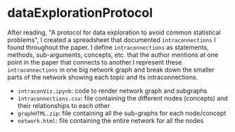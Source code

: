 # dataExplorationProtocol

After reading, "A protocol for data exploration to avoid common statistical problems", I created a spreadsheet that documented `intraconnections` I found 
throughout the paper. I define `intraconnections` as statements, methods, sub-arguments, concepts, etc. that the author mentions at one point in the 
paper that connects to another.I represent these `intraconnections` in one big network graph and break down the smaller parts of the network showing 
each topic and its intraconnections.

* `intraconViz.ipynb`: code to render network graph and subgraphs
* `intraconnections.csv`: file containing the different nodes (concepts) and their relationships to each other
* `graphHTML.zip`: file containing all the sub-graphs for each node/concept
* `network.html`: file containing the entire network for all the nodes
